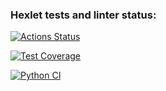 ### Hexlet tests and linter status:
[![Actions Status](https://github.com/artxnv/python-project-50/actions/workflows/hexlet-check.yml/badge.svg)](https://github.com/artxnv/python-project-50/actions)

[![Test Coverage](https://codeclimate.com/github/artxnv/python-project-50/badges/coverage.svg)](https://codeclimate.com/github/artxnv/python-project-50/coverage)

[![Python CI](https://github.com/artxnv/python-project-50/actions/workflows/python-ci.yml/badge.svg)](https://github.com/artxnv/python-project-50/actions/workflows/python-ci.yml)